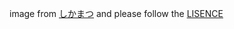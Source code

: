 image from [しかまつ](https://note.com/shikamatsu/n/nd217dc0617db) and please follow the [LISENCE](https://note.com/shikamatsu/n/n8818bb5ebea1)
